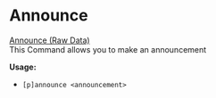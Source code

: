 
# Announce

[Announce (Raw Data)](https://raw.githubusercontent.com/Gr3nDy/DBM-RawData/master/Commands/announce/announce.json?token=AIED6DIDLAMDZPLPR6LRU6K6ED2RM)
<br>
This Command allows you to make an announcement

**Usage:**
* `[p]announce <announcement>`


